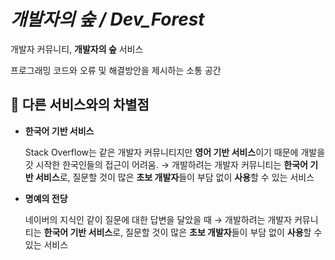 # *개발자의 숲 / Dev_Forest*
개발자 커뮤니티, **개발자의 숲** 서비스

프로그래밍 코드와 오류 및 해결방안을 제시하는 소통 공간

## 📌 다른 서비스와의 차별점
* **한국어 기반 서비스**

  Stack Overflow는 같은 개발자 커뮤니티지만 **영어 기반 서비스**이기 때문에 개발을 갓 시작한 한국인들의 접근이 어려움. → 개발하려는 개발자 커뮤니티는 **한국어 기반 서비스**로, 질문할 것이 많은 **초보 개발자**들이 부담 없이 **사용**할 수 있는 서비스

* **명예의 전당**

  네이버의 지식인 같이 질문에 대한 답변을 달았을 때   → 개발하려는 개발자 커뮤니티는 **한국어 기반 서비스**로, 질문할 것이 많은 **초보 개발자**들이 부담 없이 **사용**할 수 있는 서비스
